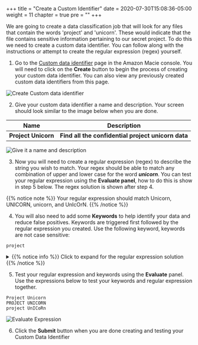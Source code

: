 +++
title = "Create a Custom Identifier"
date = 2020-07-30T15:08:36-05:00
weight = 11
chapter = true
pre = "<b></b>"
+++

We are going to create a data classification job that will look for any files that contain the words 'project' and 'unicorn'.  These would indicate that the file contains sensitive information pertaining to our secret project.  To do this we need to create a custom data identifier.  You can follow along with the instructions or attempt to create the regular expression (regex) yourself.

1. Go to the [Custom data identifier](https://console.aws.amazon.com/macie/home#/settings/custom-identifiers) page in the Amazon Macie console.  You will need to click on the **Create** button to begin the process of creating your custom data identifier.  You can also view any previously created custom data identifiers from this page.

![Create Custom data identifier](/images/custom-id-create-1.png)

2. Give your custom data identifier a name and description.  Your screen should look similar to the image below when you are done.   

Name| Description
-----|-----
 **Project Unicorn**|**Find all the confidential project unicorn data**  

![Give it a name and description](/images/custom-id-create-2.png)

3. Now you will need to create a regular expression (regex) to describe the string you wish to match.  Your regex should be able to match any combination of upper and lower case for the word ***unicorn***.  You can test your regular expression using the **Evaluate panel**, how to do this is show in step 5 below.  The regex solution is shown after step 4.  

{{% notice note %}}
Your regular expression should match Unicorn, UNICORN, unicorn, and UnIcOrN.
{{% /notice %}}

4. You will also need to add some **Keywords** to help identify your data and reduce false positives.  Keywords are triggered first followed by the regular expression you created.  Use the following keyword, keywords are not case sensitive:

````
project
````

<details>
<summary>
{{% notice info %}}
Click to expand for the regular expression solution
{{% /notice %}}
</summary>  

Copy and paste the regex if you need (Tip: (?i) makes the regular expression case insentive)

    (?i)unicorn

![Regex Solution](/images/custom-id-create-3.png)  

</details>


5. Test your regular expression and keywords using the **Evaluate** panel.  Use the expressions below to test your keywords and regular expression together.  

````    
Project Unicorn
PROJECT UNICORN
project UnICoRn
````

![Evaluate Expression](/images/custom-id-create-4.png)

6. Click the **Submit** button when you are done creating and testing your Custom Data Identifier

